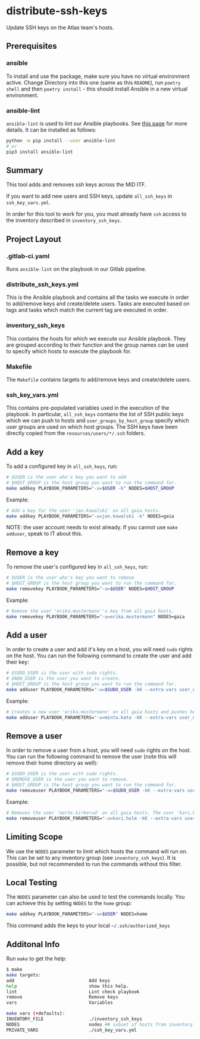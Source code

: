 # distribute-ssh-keys

Update SSH keys on the Atlas team's hosts.

## Prerequisites

### ansible

To install and use the package, make sure you have no virtual environment active. Change Directory into this one (same as this `README`), run `poetry shell` and then `poetry install` - this should install Ansible in a new virtual environment.

### ansible-lint

`ansible-lint` is used to lint our Ansible playbooks. See [this page](https://ansible-lint.readthedocs.io) for more details. It can be installed as follows:

```sh
python -m pip install --user ansible-lint
# or
pip3 install ansible-lint
```

## Summary

This tool adds and removes ssh keys across the MID ITF.

If you want to add new users and SSH keys, update `all_ssh_keys` in `ssh_key_vars.yml`.

In order for this tool to work for you, you must already have `ssh` access to the inventory described in `inventory_ssh_keys`.

## Project Layout

### .gitlab-ci.yaml

Runs `ansible-lint` on the playbook in our Gitlab pipeline.

### distribute_ssh_keys.yml

This is the Ansible playbook and contains all the tasks we execute in order to add/remove keys and create/delete users. Tasks are executed based on tags and tasks which match the current tag are executed in order.

### inventory_ssh_keys

This contains the hosts for which we execute our Ansible playbook. They are grouped according to their function and the group names can be used to specify which hosts to execute the playbook for.

### Makefile

The `Makefile` contains targets to add/remove keys and create/delete users.

### ssh_key_vars.yml

This contains pre-populated variables used in the execution of the playbook. In particular, `all_ssh_keys` contains the list of SSH public keys which we can push to hosts and `user_groups_by_host_group` specify which user groups are used on which host groups. The SSH keys have been directly copied from the `resources/users/*/.ssh` folders.

## Add a key

To add a configured key in `all_ssh_keys`, run:

```sh
# $USER is the user who's key you want to add
# $HOST_GROUP is the host group you want to run the command for.
make addkey PLAYBOOK_PARAMETERS="-u=$USER -k" NODES=$HOST_GROUP
```

Example:

```sh
# Add a key for the user 'jan.kowalski' on all gaia hosts.
make addkey PLAYBOOK_PARAMETERS="-u=jan.kowalski -k" NODES=gaia
```

NOTE: the user account needs to exist already. If you cannot use `make adduser`, speak to IT about this.

## Remove a key

To remove the user's configured key in `all_ssh_keys`, run:

```sh
# $USER is the user who's key you want to remove
# $HOST_GROUP is the host group you want to run the command for.
make removekey PLAYBOOK_PARAMETERS="-u=$USER" NODES=$HOST_GROUP
```

Example:

```sh
# Remove the user 'erika.mustermann''s key from all gaia hosts.
make removekey PLAYBOOK_PARAMETERS="-u=erika.mustermann" NODES=gaia
```

## Add a user

In order to create a user and add it's key on a host, you will need `sudo` rights on the host.
You can run the following command to create the user and add their key:

```sh
# $SUDO_USER is the user with sudo rights.
# $NEW_USER is the user you want to create.
# $HOST_GROUP is the host group you want to run the command for.
make adduser PLAYBOOK_PARAMETERS="-u=$SUDO_USER -kK --extra-vars user_name=$NEW_USER" NODES=$HOST_GROUP
```

Example:

```sh
# Creates a new user 'erika.mustermann' on all gaia hosts and pushes her SSH public key there as well. The user 'minta.kata' already exists on the hosts and has sudo rights.
make adduser PLAYBOOK_PARAMETERS="-u=minta.kata -kK --extra-vars user_name=erika.mustermann" NODES=gaia
```

## Remove a user

In order to remove a user from a host, you will need `sudo` rights on the host.
You can run the following command to remove the user (note this will remove their home directory as well):

```sh
# $SUDO_USER is the user with sudo rights.
# $REMOVE_USER is the user you want to remove.
# $HOST_GROUP is the host group you want to run the command for.
make removeuser PLAYBOOK_PARAMETERS="-u=$SUDO_USER -kK --extra-vars user_name=$REMOVE_USER" NODES=$HOST_GROUP
```

Example:

```sh
# Removes the user 'marte.kirkerud' on all gaia hosts. The user 'kari.holm' exists on the hosts and has sudo rights.
make removeuser PLAYBOOK_PARAMETERS="-u=kari.holm -kK --extra-vars user_name=marte.kirkerud" NODES=gaia
```

## Limiting Scope

We use the `NODES` parameter to limit which hosts the command will run on. This can be set to any inventory group (see `inventory_ssh_keys`). It is possible, but not recommended to run the commands without this filter.

## Local Testing

The `NODES` parameter can also be used to test the commands locally.
You can achieve this by setting `NODES` to the `home` group:

```sh
make addkey PLAYBOOK_PARAMETERS="-u=$USER" NODES=home
```

This command adds the keys to your local `~/.ssh/authorized_keys`

## Additonal Info

Run `make` to get the help:

```sh
$ make
make targets:
add                            Add keys
help                           show this help.
lint                           Lint check playbook
remove                         Remove keys
vars                           Variables

make vars (+defaults):
INVENTORY_FILE                 ./inventory_ssh_keys
NODES                          nodes ## subset of hosts from inventory to run against
PRIVATE_VARS                   ./ssh_key_vars.yml
```
